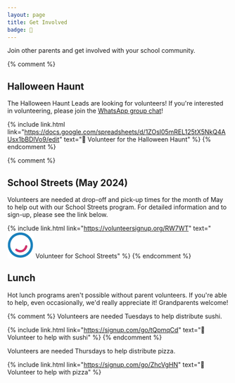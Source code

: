 ```yaml
---
layout: page
title: Get Involved
badge: 🙌
---
```


Join other parents and get involved with your school community.

{% comment %}
## Halloween Haunt

The Halloween Haunt Leads are looking for volunteers! If you're interested in volunteering, please join the [WhatsApp group chat](https://chat.whatsapp.com/BwynZctcTWX6mHmWlXPa03)!

{% include link.html link="https://docs.google.com/spreadsheets/d/1ZOsl05mREL125tX5NkQ4AUsx1bBDlVo9/edit" text="🎃 Volunteer for the Halloween Haunt" %}
{% endcomment %}

{% comment %}
## School Streets (May 2024)

Volunteers are needed at drop-off and pick-up times for the month of May to help out with our School Streets program. For detailed information and to sign-up, please see the link below.

{% include link.html link="https://volunteersignup.org/RW7WT" text="![Walk Bike Roll](/assets/img/wbr_logo.png) Volunteer for School Streets" %}
{% endcomment %}

## Lunch

Hot lunch programs aren't possible without parent volunteers. If you're able to help, even occasionally, we'd really appreciate it! Grandparents welcome!

{% comment %}
Volunteers are needed Tuesdays to help distribute sushi.

{% include link.html link="https://signup.com/go/tQpmqCd" text="🍣 Volunteer to help with sushi" %}
{% endcomment %}

Volunteers are needed Thursdays to help distribute pizza.

{% include link.html link="https://signup.com/go/ZhcVgHN" text="🍕 Volunteer to help with pizza" %}